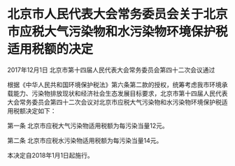 # 北京市人民代表大会常务委员会关于北京市应税大气污染物和水污染物环境保护税适用税额的决定

2017年12月1日 北京市第十四届人民代表大会常务委员会第四十二次会议通过

<!-- INFO END -->

根据《中华人民共和国环境保护税法》第六条第二款的授权，统筹考虑我市环境承载能力、污染物排放现状和经济社会生态发展目标要求，北京市第十四届人民代表大会常务委员会第四十二次会议对北京市应税大气污染物和水污染物环境保护税适用税额决定如下：

第一条 北京市应税大气污染物适用税额为每污染当量12元。

第二条 北京市应税水污染物适用税额为每污染当量14元。

本决定自2018年1月1日起施行。